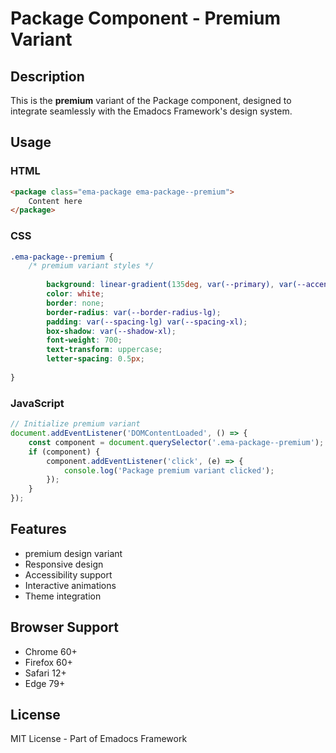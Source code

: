 # Package Component - Premium Variant

## Description
This is the **premium** variant of the Package component, designed to integrate seamlessly with the Emadocs Framework's design system.

## Usage

### HTML
```html
<package class="ema-package ema-package--premium">
    Content here
</package>
```

### CSS
```css
.ema-package--premium {
    /* premium variant styles */
    
        background: linear-gradient(135deg, var(--primary), var(--accent));
        color: white;
        border: none;
        border-radius: var(--border-radius-lg);
        padding: var(--spacing-lg) var(--spacing-xl);
        box-shadow: var(--shadow-xl);
        font-weight: 700;
        text-transform: uppercase;
        letter-spacing: 0.5px;
    
}
```

### JavaScript
```javascript
// Initialize premium variant
document.addEventListener('DOMContentLoaded', () => {
    const component = document.querySelector('.ema-package--premium');
    if (component) {
        component.addEventListener('click', (e) => {
            console.log('Package premium variant clicked');
        });
    }
});
```

## Features
- premium design variant
- Responsive design
- Accessibility support
- Interactive animations
- Theme integration

## Browser Support
- Chrome 60+
- Firefox 60+
- Safari 12+
- Edge 79+

## License
MIT License - Part of Emadocs Framework
